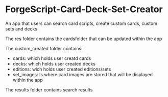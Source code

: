 # ForgeScript-Card-Deck-Set-Creator
An app that users can search card scripts, create custom cards, custom sets and decks

The res folder contains the cardsfolder that can be updated within the app

The custom_created folder contains:
  - cards: which holds user creatd cards
  - decks: which holds user created decks
  - editions: wich holds user created editions/sets
  - set_images: Is where card images are stored that will be displayed within the app

The results folder contains search results
